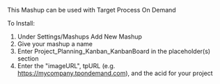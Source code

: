 This Mashup can be used with Target Process On Demand

To Install:

1. Under Settings/Mashups Add New Mashup
2. Give your mashup a name
3. Enter Project_Planning_Kanban_KanbanBoard in the placeholder(s) section
4. Enter the "imageURL", tpURL (e.g. https://mycompany.tpondemand.com), and the acid for your project